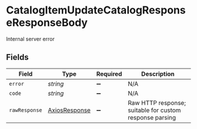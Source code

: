 # CatalogItemUpdateCatalogResponseResponseBody

Internal server error


## Fields

| Field                                                   | Type                                                    | Required                                                | Description                                             |
| ------------------------------------------------------- | ------------------------------------------------------- | ------------------------------------------------------- | ------------------------------------------------------- |
| `error`                                                 | *string*                                                | :heavy_minus_sign:                                      | N/A                                                     |
| `code`                                                  | *string*                                                | :heavy_minus_sign:                                      | N/A                                                     |
| `rawResponse`                                           | [AxiosResponse](https://axios-http.com/docs/res_schema) | :heavy_minus_sign:                                      | Raw HTTP response; suitable for custom response parsing |